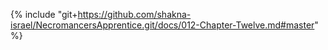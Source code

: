 {% include "git+https://github.com/shakna-israel/NecromancersApprentice.git/docs/012-Chapter-Twelve.md#master" %}
